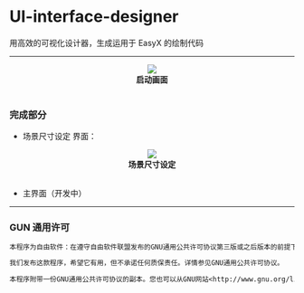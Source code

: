 # UI-interface-designer
用高效的可视化设计器，生成运用于 EasyX 的绘制代码

---

<div align=center>
<img src="https://pic.imgdb.cn/item/63c3b99abe43e0d30e76a92b.png"><br>
<b>启动画面</b>
</div><br>

### 完成部分

- 场景尺寸设定 界面：

<div align=center>
<img src="https://pic.imgdb.cn/item/63c3b99abe43e0d30e76a921.png"><br>
<b>场景尺寸设定</b>
</div><br>

- 主界面（开发中）

---

### GUN 通用许可
```txt
本程序为自由软件：在遵守自由软件联盟发布的GNU通用公共许可协议第三版或之后版本的前提下，你可以对其进行再发布及修改。

我们发布这款程序，希望它有用，但不承诺任何质保责任。详情参见GNU通用公共许可协议。

本程序附带一份GNU通用公共许可协议的副本。您也可以从GNU网站<http://www.gnu.org/licenses/>获取。
```
